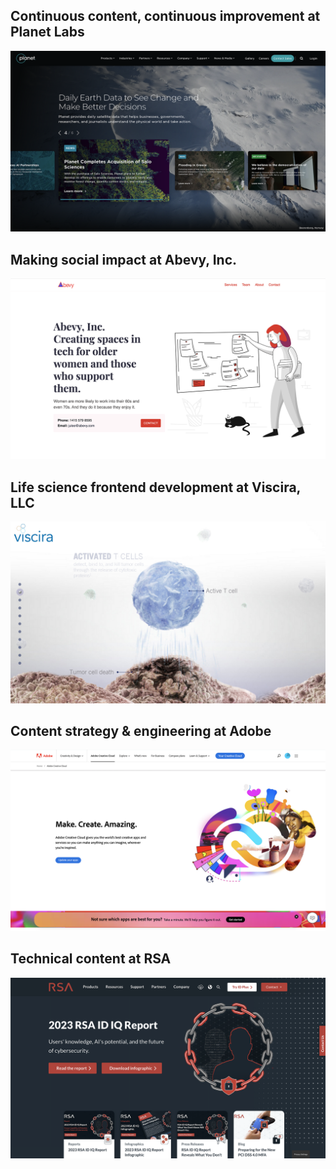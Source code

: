 <style>
.md-sidebar--primary {
  display: none;
}

article.md-content__inner.md-typeset h1 {
  display: none;
}


@media only screen and (min-width: 60em) {
  .md-content {
    margin-right: 0;
  }
}
</style>

<div class="portfolio-overview">

<div class="portfolio-overview-item">
<h2 class="portfolio-landing-h2">Continuous content, continuous improvement at Planet Labs</h2>
<a href="planet-labs-content-engineering/">
  <img src="../assets/images/portfolio/planet_labs_landing_page.png" alt="Planet Labs PCB Landing Page">
</a>
</div>

<div class="portfolio-overview-item">
<h2 class="portfolio-landing-h2">Making social impact at Abevy, Inc.</h2>
<a href="abevy-making-social-impact/">
  <img src="../assets/images/portfolio/abevy_landing_page.png" alt="Abevy, Inc. Landing Page">
</a>
</div>

<div class="portfolio-overview-item">
<h2 class="portfolio-landing-h2">Life science frontend development at Viscira, LLC</h2>
<a href="viscira-life-science-in-action">
  <img src="../assets/images/portfolio/viscira_splash_Antipdl1_02_2-1.jpg" alt="Viscira Splash Screen">
</a>
</div>

<div class="portfolio-overview-item">
<h2 class="portfolio-landing-h2">Content strategy & engineering at Adobe</h2>
<a href="adobe-developer-focused">
  <img src="../assets/images/portfolio/adobe_creative_cloud_landing_page.png" alt="Adobe Landing Page">
</a>
</div>

<div class="portfolio-overview-item">
<h2 class="portfolio-landing-h2">Technical content at RSA</h2>
<a href="../">
  <img src="../assets/images/portfolio/rsa_landing_page.png" alt="RSA Landing Page">
</a>
</div>

</div>
